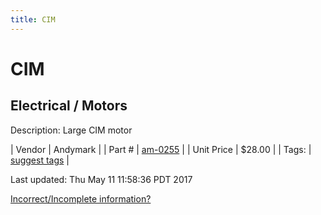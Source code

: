 ```yaml
---
title: CIM
---
```


# CIM
## Electrical / Motors
Description: 	Large CIM motor  

| Vendor | Andymark | 
| Part # | [am-0255](http://www.andymark.com/CIM-motor-FIRST-p/am-0255.htm) | 
| Unit Price | $28.00 | 
| Tags: | [suggest tags](https://docs.google.com/forms/d/e/1FAIpQLSeWyY8v3RgOty-MyWmh9U0iivNYN_molChYyS-0U-o-kOAv_g/viewform) | 

Last updated: Thu May 11 11:58:36 PDT 2017

 [Incorrect/Incomplete information?](https://docs.google.com/forms/d/e/1FAIpQLSeWyY8v3RgOty-MyWmh9U0iivNYN_molChYyS-0U-o-kOAv_g/viewform)
